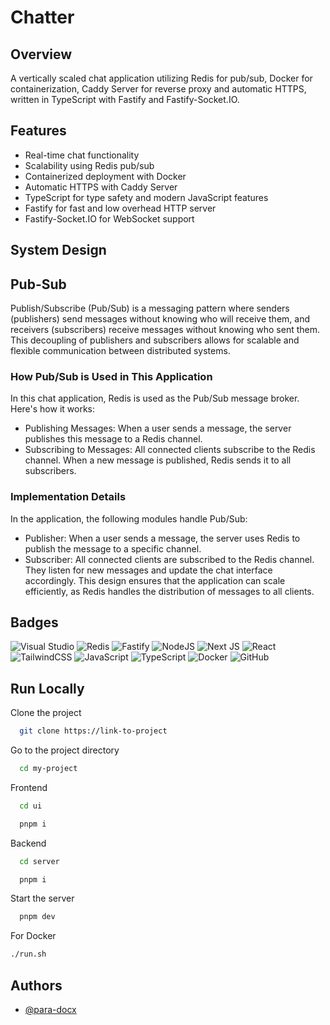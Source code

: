 
# Chatter
## Overview
A vertically scaled chat application utilizing Redis for pub/sub, Docker for containerization, Caddy Server for reverse proxy and automatic HTTPS, written in TypeScript with Fastify and Fastify-Socket.IO.





## Features

- Real-time chat functionality
- Scalability using Redis pub/sub
- Containerized deployment with Docker
- Automatic HTTPS with Caddy Server
- TypeScript for type safety and modern JavaScript features
- Fastify for fast and low overhead HTTP server
- Fastify-Socket.IO for WebSocket support

## System Design
## Pub-Sub
Publish/Subscribe (Pub/Sub) is a messaging pattern where senders (publishers) send messages without knowing who will receive them, and receivers (subscribers) receive messages without knowing who sent them. This decoupling of publishers and subscribers allows for scalable and flexible communication between distributed systems.
### How Pub/Sub is Used in This Application
In this chat application, Redis is used as the Pub/Sub message broker. Here's how it works:

- Publishing Messages: When a user sends a message, the server publishes this message to a Redis channel.
- Subscribing to Messages: All connected clients subscribe to the Redis channel. When a new message is published, Redis sends it to all subscribers.

### Implementation Details
In the application, the following modules handle Pub/Sub:

- Publisher: When a user sends a message, the server uses Redis to publish the message to a specific channel.
- Subscriber: All connected clients are subscribed to the Redis channel. They listen for new messages and update the chat interface accordingly.
This design ensures that the application can scale efficiently, as Redis handles the distribution of messages to all clients.

## Badges
![Visual Studio](https://img.shields.io/badge/Visual%20Studio-5C2D91.svg?style=for-the-badge&logo=visual-studio&logoColor=white) ![Redis](https://img.shields.io/badge/redis-%23DD0031.svg?style=for-the-badge&logo=redis&logoColor=white) ![Fastify](https://img.shields.io/badge/fastify-%23000000.svg?style=for-the-badge&logo=fastify&logoColor=white) ![NodeJS](https://img.shields.io/badge/node.js-6DA55F?style=for-the-badge&logo=node.js&logoColor=white) ![Next JS](https://img.shields.io/badge/Next-black?style=for-the-badge&logo=next.js&logoColor=white) ![React](https://img.shields.io/badge/react-%2320232a.svg?style=for-the-badge&logo=react&logoColor=%2361DAFB) ![TailwindCSS](https://img.shields.io/badge/tailwindcss-%2338B2AC.svg?style=for-the-badge&logo=tailwind-css&logoColor=white) ![JavaScript](https://img.shields.io/badge/javascript-%23323330.svg?style=for-the-badge&logo=javascript&logoColor=%23F7DF1E) ![TypeScript](https://img.shields.io/badge/typescript-%23007ACC.svg?style=for-the-badge&logo=typescript&logoColor=white) ![Docker](https://img.shields.io/badge/docker-%230db7ed.svg?style=for-the-badge&logo=docker&logoColor=white) ![GitHub](https://img.shields.io/badge/github-%23121011.svg?style=for-the-badge&logo=github&logoColor=white)

## Run Locally

Clone the project

```bash
  git clone https://link-to-project
```

Go to the project directory

```bash
  cd my-project
```

Frontend
```bash
  cd ui
```
```bash
  pnpm i
```
Backend
```bash
  cd server
```
```bash
  pnpm i
```

Start the server

```bash
  pnpm dev
```
For Docker
```bash
./run.sh
```



## Authors

- [@para-docx](https://www.github.com/para-docx)

